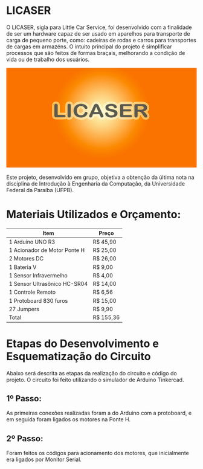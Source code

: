 # LICASER
O LICASER, sigla para Little Car Service, foi desenvolvido com a finalidade de ser um hardware capaz de ser usado em aparelhos para transporte de carga de pequeno porte, como: cadeiras de rodas e carros para transportes de cargas em armazéns. O intuito principal do projeto é simplificar processos que são feitos de formas braçais, melhorando a condição de vida ou de trabalho dos usuários.

<div align="center">
<img src = "https://raw.githubusercontent.com/MateusFreitas-C/LICASER/main/Fotos/logo.jpeg">
</div>

Este projeto, desenvolvido em grupo, objetiva a obtenção da última nota na disciplina de Introdução à Engenharia da Computação, da Universidade Federal da Paraíba (UFPB).

# Materiais Utilizados e Orçamento:
   | Item | Preço |
   |---|---|
   | 1 Arduino UNO R3 | R$ 45,90 | 
   | 1 Acionador de Motor Ponte H | R$ 25,00 |
   | 2 Motores DC | R$ 26,00 |
   | 1 Bateria V | R$ 9,00 |
   | 1 Sensor Infravermelho | R$ 4,00 |
   | 1 Sensor Ultrasônico HC-SR04 | R$ 14,00 |
   | 1 Controle Remoto | R$ 6,56 |
   | 1 Protoboard 830 furos | R$ 15,00 |
   | 27 Jumpers | R$ 9,90 |
   | Total | R$ 155,36 |
   
   # Etapas do Desenvolvimento e Esquematização do Circuito
   
   Abaixo será descrita as etapas da realização do circuito e código do projeto.
   O circuito foi feito utilizando o simulador de Arduino Tinkercad.
   
   ## 1º Passo:
   As primeiras conexões realizadas foram a do Arduino com a protoboard, e em seguida foram ligados os motores na Ponte H.
   
   ## 2º Passo:
   Foram feitos os códigos para acionamento dos motores, que inicialmente era ligados por Monitor Serial.
